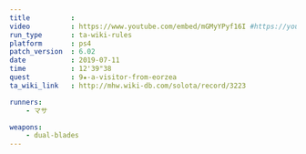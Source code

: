 ```yaml
---
title          :
video          : https://www.youtube.com/embed/mGMyYPyf16I #https://youtu.be/mGMyYPyf16I
run_type       : ta-wiki-rules
platform       : ps4
patch_version  : 6.02
date           : 2019-07-11
time           : 12'39"38
quest          : 9★-a-visitor-from-eorzea
ta_wiki_link   : http://mhw.wiki-db.com/solota/record/3223

runners:
    - マサ

weapons:
    - dual-blades
---
```

